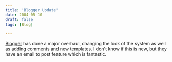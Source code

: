 ```yaml
---
title: 'Blogger Update'
date: 2004-05-10
draft: false
tags: [Blog]

---
```


[Blogger](http://www.blogger.com) has done a major overhaul, changing the look of the system as well as adding comments and new templates. I don't know if this is new, but they have an email to post feature which is fantastic.